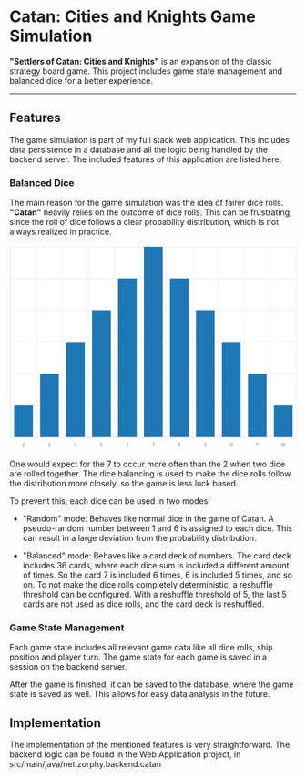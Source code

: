 # Catan: Cities and Knights Game Simulation
**"Settlers of Catan: Cities and Knights"** is an expansion of the classic strategy board game.
This project includes game state management and balanced dice for a better experience.

---

## Features
The game simulation is part of my full stack web application. This includes data persistence in a database and all the logic
being handled by the backend server.
The included features of this application are listed here.

### Balanced Dice
The main reason for the game simulation was the idea of fairer dice rolls.
**"Catan"** heavily relies on the outcome of dice rolls. This can be frustrating, 
since the roll of dice follows a clear probability distribution, which is not always
realized in practice.

<img alt="distribution" src="../static/images/projects/catan_histogram.png" width="808" height="360"/>

One would expect for the 7 to occur more often than the 2 when two dice are rolled together. 
The dice balancing is used to make the dice rolls follow the distribution more closely, so the game is less luck based.

To prevent this, each dice can be used in two modes:
- "Random" mode: Behaves like normal dice in the game of Catan. A pseudo-random number between 1 and 6
is assigned to each dice. This can result in a large deviation from the probability distribution.

- "Balanced" mode: Behaves like a card deck of numbers. The card deck includes 36 cards, where each dice sum is included
a different amount of times. So the card 7 is included 6 times, 6 is included 5 times, and so on.
To not make the dice rolls completely deterministic, a reshuffle threshold can be configured. With a reshuffle threshold
of 5, the last 5 cards are not used as dice rolls, and the card deck is reshuffled.

### Game State Management
Each game state includes all relevant game data like all dice rolls, ship position and player turn. The game state for each
game is saved in a session on the backend server.

After the game is finished, it can be saved to the database, where the game state is saved as well. This allows for
easy data analysis in the future.

## Implementation
The implementation of the mentioned features is very straightforward. The backend logic
can be found in the Web Application project, in src/main/java/net.zorphy.backend.catan